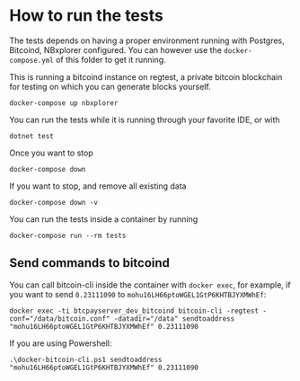 # How to run the tests

The tests depends on having a proper environment running with Postgres, Bitcoind, NBxplorer configured.
You can however use the `docker-compose.yml` of this folder to get it running.

This is running a bitcoind instance on regtest, a private bitcoin blockchain for testing on which you can generate blocks yourself.

```
docker-compose up nbxplorer
```

You can run the tests while it is running through your favorite IDE, or with

```
dotnet test
```

Once you want to stop

```
docker-compose down
```

If you want to stop, and remove all existing data

```
docker-compose down -v
```

You can run the tests inside a container by running

```
docker-compose run --rm tests
```

## Send commands to bitcoind

You can call bitcoin-cli inside the container with `docker exec`, for example, if you want to send `0.23111090` to `mohu16LH66ptoWGEL1GtP6KHTBJYXMWhEf`:
```
docker exec -ti btcpayserver_dev_bitcoind bitcoin-cli -regtest -conf="/data/bitcoin.conf" -datadir="/data" sendtoaddress "mohu16LH66ptoWGEL1GtP6KHTBJYXMWhEf" 0.23111090
```

If you are using Powershell:
```
.\docker-bitcoin-cli.ps1 sendtoaddress "mohu16LH66ptoWGEL1GtP6KHTBJYXMWhEf" 0.23111090
```